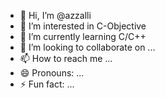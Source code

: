 - 👋 Hi, I’m @azzalli
- 👀 I’m interested in C-Objective
- 🌱 I’m currently learning C/C++
- 💞️ I’m looking to collaborate on ...
- 📫 How to reach me ...
- 😄 Pronouns: ...
- ⚡ Fun fact: ...

<!---
azzalli/azzalli is a ✨ special ✨ repository because its `README.md` (this file) appears on your GitHub profile.
You can click the Preview link to take a look at your changes.
--->
